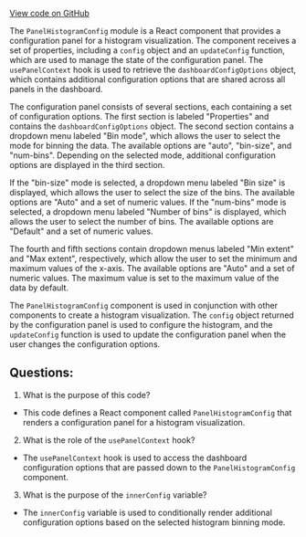 [View code on GitHub](https://github.com/wandb/weave/weave-js/src/components/Panel2/PanelHistogram/ConfigComponent.tsx)

The `PanelHistogramConfig` module is a React component that provides a configuration panel for a histogram visualization. The component receives a set of properties, including a `config` object and an `updateConfig` function, which are used to manage the state of the configuration panel. The `usePanelContext` hook is used to retrieve the `dashboardConfigOptions` object, which contains additional configuration options that are shared across all panels in the dashboard.

The configuration panel consists of several sections, each containing a set of configuration options. The first section is labeled "Properties" and contains the `dashboardConfigOptions` object. The second section contains a dropdown menu labeled "Bin mode", which allows the user to select the mode for binning the data. The available options are "auto", "bin-size", and "num-bins". Depending on the selected mode, additional configuration options are displayed in the third section.

If the "bin-size" mode is selected, a dropdown menu labeled "Bin size" is displayed, which allows the user to select the size of the bins. The available options are "Auto" and a set of numeric values. If the "num-bins" mode is selected, a dropdown menu labeled "Number of bins" is displayed, which allows the user to select the number of bins. The available options are "Default" and a set of numeric values.

The fourth and fifth sections contain dropdown menus labeled "Min extent" and "Max extent", respectively, which allow the user to set the minimum and maximum values of the x-axis. The available options are "Auto" and a set of numeric values. The maximum value is set to the maximum value of the data by default.

The `PanelHistogramConfig` component is used in conjunction with other components to create a histogram visualization. The `config` object returned by the configuration panel is used to configure the histogram, and the `updateConfig` function is used to update the configuration panel when the user changes the configuration options.
## Questions: 
 1. What is the purpose of this code?
- This code defines a React component called `PanelHistogramConfig` that renders a configuration panel for a histogram visualization.

2. What is the role of the `usePanelContext` hook?
- The `usePanelContext` hook is used to access the dashboard configuration options that are passed down to the `PanelHistogramConfig` component.

3. What is the purpose of the `innerConfig` variable?
- The `innerConfig` variable is used to conditionally render additional configuration options based on the selected histogram binning mode.